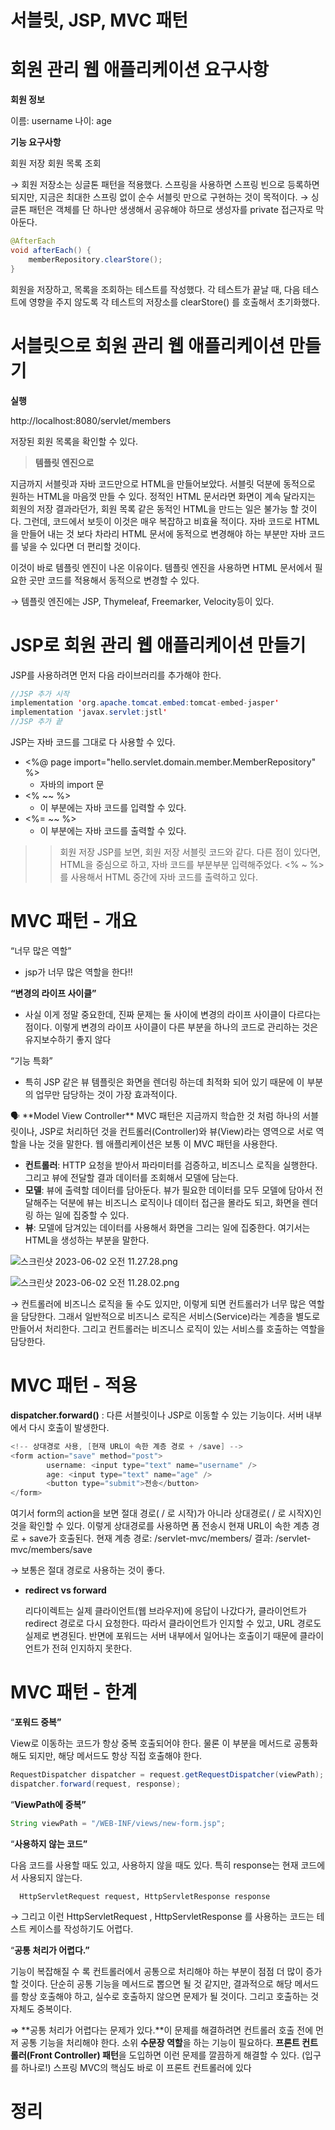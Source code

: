# 서블릿, JSP, MVC 패턴

# **회원 관리 웹 애플리케이션 요구사항**

**회원 정보**

이름: username
나이: age

**기능 요구사항**

회원 저장
회원 목록 조회

→ 회원 저장소는 싱글톤 패턴을 적용했다. 스프링을 사용하면 스프링 빈으로 등록하면 되지만, 지금은 최대한
스프링 없이 순수 서블릿 만으로 구현하는 것이 목적이다.
→ 싱글톤 패턴은 객체를 단 하나만 생생해서 공유해야 하므로 생성자를 private 접근자로 막아둔다.

```java
@AfterEach
void afterEach() {
    memberRepository.clearStore();
}
```

회원을 저장하고, 목록을 조회하는 테스트를 작성했다. 각 테스트가 끝날 때, 다음 테스트에 영향을 주지 않도록 각 테스트의 저장소를 clearStore() 를 호출해서 초기화했다.

# **서블릿으로 회원 관리 웹 애플리케이션 만들기**

**실행**

http://localhost:8080/servlet/members

저장된 회원 목록을 확인할 수 있다.

> **템플릿 엔진으로**
> 

지금까지 서블릿과 자바 코드만으로 HTML을 만들어보았다. 서블릿 덕분에 동적으로 원하는 HTML을
마음껏 만들 수 있다. 정적인 HTML 문서라면 화면이 계속 달라지는 회원의 저장 결과라던가, 회원 목록
같은 동적인 HTML을 만드는 일은 불가능 할 것이다.
그런데, 코드에서 보듯이 이것은 매우 복잡하고 비효율 적이다. 자바 코드로 HTML을 만들어 내는 것 보다
차라리 HTML 문서에 동적으로 변경해야 하는 부분만 자바 코드를 넣을 수 있다면 더 편리할 것이다.

이것이 바로 템플릿 엔진이 나온 이유이다. 템플릿 엔진을 사용하면 HTML 문서에서 필요한 곳만 코드를
적용해서 동적으로 변경할 수 있다.

→ 템플릿 엔진에는 JSP, Thymeleaf, Freemarker, Velocity등이 있다.

# **JSP로 회원 관리 웹 애플리케이션 만들기**

JSP를 사용하려면 먼저 다음 라이브러리를 추가해야 한다.

```java
//JSP 추가 시작
implementation 'org.apache.tomcat.embed:tomcat-embed-jasper'
implementation 'javax.servlet:jstl' 
//JSP 추가 끝
```

JSP는 자바 코드를 그대로 다 사용할 수 있다.

- <%@ page import="hello.servlet.domain.member.MemberRepository" %>
    - 자바의 import 문
- <% ~~ %>
    - 이 부분에는 자바 코드를 입력할 수 있다.
- <%= ~~ %>
    - 이 부분에는 자바 코드를 출력할 수 있다.

>> 회원 저장 JSP를 보면, 회원 저장 서블릿 코드와 같다. 다른 점이 있다면, HTML을 중심으로 하고, 자바
코드를 부분부분 입력해주었다. <% ~ %> 를 사용해서 HTML 중간에 자바 코드를 출력하고 있다.

# **MVC 패턴 - 개요**

“너무 많은 역할” 

- jsp가 너무 많은 역할을 한다!!

**“변경의 라이프 사이클”**

- 사실 이게 정말 중요한데, 진짜 문제는 둘 사이에 변경의 라이프 사이클이 다르다는 점이다. 이렇게 변경의 라이프 사이클이 다른 부분을 하나의 코드로 관리하는 것은 유지보수하기 좋지 않다

“기능 특화”

- 특히 JSP 같은 뷰 템플릿은 화면을 렌더링 하는데 최적화 되어 있기 때문에 이 부분의 업무만 담당하는 것이 가장 효과적이다.

<aside>
🗣 **Model View Controller**
MVC 패턴은 지금까지 학습한 것 처럼 하나의 서블릿이나, JSP로 처리하던 것을 컨트롤러(Controller)와 뷰(View)라는 영역으로 서로 역할을 나눈 것을 말한다. 웹 애플리케이션은 보통 이 MVC 패턴을 사용한다.

- **컨트롤러**: HTTP 요청을 받아서 파라미터를 검증하고, 비즈니스 로직을 실행한다. 그리고 뷰에 전달할 결과 데이터를 조회해서 모델에 담는다.
- **모델**: 뷰에 출력할 데이터를 담아둔다. 뷰가 필요한 데이터를 모두 모델에 담아서 전달해주는 덕분에 뷰는 비즈니스 로직이나 데이터 접근을 몰라도 되고, 화면을 렌더링 하는 일에 집중할 수 있다.
- **뷰**: 모델에 담겨있는 데이터를 사용해서 화면을 그리는 일에 집중한다. 여기서는 HTML을 생성하는 부분을 말한다.
</aside>

![스크린샷 2023-06-02 오전 11.27.28.png](%E1%84%89%E1%85%A5%E1%84%87%E1%85%B3%E1%86%AF%E1%84%85%E1%85%B5%E1%86%BA,%20JSP,%20MVC%20%E1%84%91%E1%85%A2%E1%84%90%E1%85%A5%E1%86%AB%203f308fa136c84e2a9c266497e3059371/%25E1%2584%2589%25E1%2585%25B3%25E1%2584%258F%25E1%2585%25B3%25E1%2584%2585%25E1%2585%25B5%25E1%2586%25AB%25E1%2584%2589%25E1%2585%25A3%25E1%2586%25BA_2023-06-02_%25E1%2584%258B%25E1%2585%25A9%25E1%2584%258C%25E1%2585%25A5%25E1%2586%25AB_11.27.28.png)

![스크린샷 2023-06-02 오전 11.28.02.png](%E1%84%89%E1%85%A5%E1%84%87%E1%85%B3%E1%86%AF%E1%84%85%E1%85%B5%E1%86%BA,%20JSP,%20MVC%20%E1%84%91%E1%85%A2%E1%84%90%E1%85%A5%E1%86%AB%203f308fa136c84e2a9c266497e3059371/%25E1%2584%2589%25E1%2585%25B3%25E1%2584%258F%25E1%2585%25B3%25E1%2584%2585%25E1%2585%25B5%25E1%2586%25AB%25E1%2584%2589%25E1%2585%25A3%25E1%2586%25BA_2023-06-02_%25E1%2584%258B%25E1%2585%25A9%25E1%2584%258C%25E1%2585%25A5%25E1%2586%25AB_11.28.02.png)

→ 컨트롤러에 비즈니스 로직을 둘 수도 있지만, 이렇게 되면 컨트롤러가 너무 많은 역할을 담당한다. 그래서
일반적으로 비즈니스 로직은 서비스(Service)라는 계층을 별도로 만들어서 처리한다. 그리고 컨트롤러는 비즈니스 로직이 있는 서비스를 호출하는 역할을 담당한다.

# **MVC 패턴 - 적용**

**dispatcher.forward()** : 다른 서블릿이나 JSP로 이동할 수 있는 기능이다. 서버 내부에서 다시 호출이 발생한다.

```java
<!-- 상대경로 사용, [현재 URL이 속한 계층 경로 + /save] --> 
<form action="save" method="post">
		username: <input type="text" name="username" /> 
		age: <input type="text" name="age" /> 
		<button type="submit">전송</button>
</form>
```

여기서 form의 action을 보면 절대 경로( / 로 시작)가 아니라 상대경로( / 로 시작X)인 것을 확인할 수
있다. 이렇게 상대경로를 사용하면 폼 전송시 현재 URL이 속한 계층 경로 + save가 호출된다.
현재 계층 경로: /servlet-mvc/members/
결과: /servlet-mvc/members/save

→ 보통은 절대 경로로 사용하는 것이 좋다.

- **redirect vs forward**
    
    리다이렉트는 실제 클라이언트(웹 브라우저)에 응답이 나갔다가, 클라이언트가 redirect 경로로 다시 요청한다. 따라서 클라이언트가 인지할 수 있고, URL 경로도 실제로 변경된다. 반면에 포워드는 서버
    내부에서 일어나는 호출이기 때문에 클라이언트가 전혀 인지하지 못한다.
    

# **MVC 패턴 - 한계**

“**포워드 중복”**

View로 이동하는 코드가 항상 중복 호출되어야 한다. 물론 이 부분을 메서드로 공통화해도 되지만, 해당
메서드도 항상 직접 호출해야 한다.

```java
RequestDispatcher dispatcher = request.getRequestDispatcher(viewPath);
dispatcher.forward(request, response);
```

“**ViewPath에 중복”**

```java
String viewPath = "/WEB-INF/views/new-form.jsp";
```

“**사용하지 않는 코드”**

다음 코드를 사용할 때도 있고, 사용하지 않을 때도 있다. 특히 response는 현재 코드에서 사용되지
않는다.

```
  HttpServletRequest request, HttpServletResponse response
```

→ 그리고 이런 HttpServletRequest , HttpServletResponse 를 사용하는 코드는 테스트 케이스를 작성하기도 어렵다.

“**공통 처리가 어렵다.”**

기능이 복잡해질 수 록 컨트롤러에서 공통으로 처리해야 하는 부분이 점점 더 많이 증가할 것이다. 단순히
공통 기능을 메서드로 뽑으면 될 것 같지만, 결과적으로 해당 메서드를 항상 호출해야 하고, 실수로 호출하지
않으면 문제가 될 것이다. 그리고 호출하는 것 자체도 중복이다.

⇒ **공통 처리가 어렵다는 문제가 있다.**이 문제를 해결하려면 컨트롤러 호출 전에 먼저 공통 기능을 처리해야 한다. 소위 **수문장 역할**을 하는 기능이 필요하다. **프론트 컨트롤러(Front Controller) 패턴**을 도입하면 이런 문제를 깔끔하게 해결할 수 있다. (입구를 하나로!)
스프링 MVC의 핵심도 바로 이 프론트 컨트롤러에 있다

# 정리